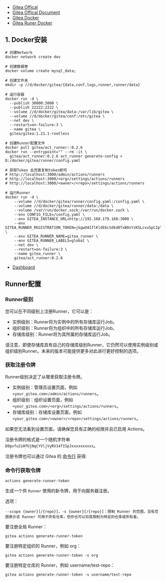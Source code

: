- [Gitea Offical](https://about.gitea.com/)
- [Gitea Offical Document](https://docs.gitea.com/)
- [Gitea Docker](https://hub.docker.com/r/gitea/gitea)
- [Gitea Runer Docker](https://hub.docker.com/r/gitea/act_runner)

## 1. Docker安装
```shell
# 创建Network
docker network create dev

# 创建数据卷
docker volume create mysql_data;

# 创建文件夹
mkdir -p //d/docker/gitea/{data,conf,logs,runner,runner/data}

# 运行容器
docker run -d \
  --publish 30000:3000 \
  --publish 22222:2222 \
  --volume //d/docker/gitea/data:/var/lib/gitea \
  --volume //d/docker/gitea/conf:/etc/gitea \
  --net dev \
  --restart=on-failure:3 \
  --name gitea \
  gitea/gitea:1.21.1-rootless

# 创建Runner配置文件
docker pull gitea/act_runner::0.2.6
docker run --entrypoint="" --rm -it \
  gitea/act_runner:0.2.6 act_runner generate-config > D:/docker/gitea/runner/config.yaml

# 获取Token 去页面复制token即可
# http://localhost:3000/admin/actions/runners
# http://localhost:3000/<org>/settings/actions/runners
# http://localhost:3000/<owner>/<repo>/settings/actions/runners

# 运行Runner
docker run -d \
    --volume //d/docker/gitea/runner/config.yaml:/config.yaml \
    --volume //d/docker/gitea/runner/data:/data \
    --volume /var/run/docker.sock:/var/run/docker.sock \
    --env CONFIG_FILE=/config.yaml \
    --env GITEA_INSTANCE_URL=http://192.168.179.168:3000 \
    --env GITEA_RUNNER_REGISTRATION_TOKEN=jkgwO4IflKldE6cSdkd8TxB0sYzK5LcvuSpC2pl5 \
    --env GITEA_RUNNER_NAME=gitea_runner \
    --env GITEA_RUNNER_LABELS=global \
    --net dev \
    --restart=on-failure:3 \
    --name gitea_runner \
    gitea/act_runner:0.2.6
```

- [Dashboard](http://localhost:3000)


## Runner配置
### Runner级别
您可以在不同级别上注册Runner，它可以是：

- 实例级别：Runner将为实例中的所有存储库运行Job。
- 组织级别：Runner将为组织中的所有存储库运行Job。
- 存储库级别：Runner将为其所属的存储库运行Job。

请注意，即使存储库具有自己的存储库级别Runner，它仍然可以使用实例级别或组织级别Runner。未来的版本可能提供更多对此进行更好控制的选项。

### 获取注册令牌

Runner级别决定了从哪里获取注册令牌。

- 实例级别：管理员设置页面，例如 `<your_gitea.com>/admin/actions/runners`。
- 组织级别：组织设置页面，例如 `<your_gitea.com>/<org>/settings/actions/runners`。
- 存储库级别：存储库设置页面，例如 `<your_gitea.com>/<owner>/<repo>/settings/actions/runners`。

如果您无法看到设置页面，请确保您具有正确的权限并且已启用 Actions。

注册令牌的格式是一个随机字符串 `D0gvfu2iHfUjNqCYVljVyRV14fISpJxxxxxxxxxx`。

注册令牌也可以通过 Gitea 的 [命令行](https://docs.gitea.com/zh-cn/administration/command-line#actions-generate-runner-token) 获得:

### 命令行获取令牌 
```shell
actions generate-runner-token
```

生成一个供 `Runner` 使用的新令牌，用于向服务器注册。

选项：
```shell
--scope {owner}[/{repo}]，-s {owner}[/{repo}]：限制 Runner 的范围，没有范围表示该 Runner 可用于所有仓库，但你也可以将其限制为特定的仓库或所有者。
```

要注册全局 Runner：
```shell
gitea actions generate-runner-token
```

要注册特定组织的 Runner，例如 org：
```shell
gitea actions generate-runner-token -s org
```

要注册特定仓库的 Runner，例如 username/test-repo：
```shell
gitea actions generate-runner-token -s username/test-repo
```
